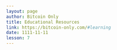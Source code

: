 ```yaml
---
layout: page
author: Bitcoin Only
title: Educational Resources
link: https://bitcoin-only.com/#learning
date: 1111-11-11
lesson: 7
---
```

